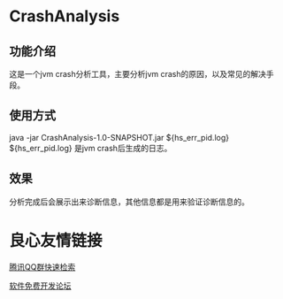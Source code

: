 # CrashAnalysis

## 功能介绍  
这是一个jvm crash分析工具，主要分析jvm crash的原因，以及常见的解决手段。
## 使用方式  
java -jar CrashAnalysis-1.0-SNAPSHOT.jar ${hs_err_pid.log}   
${hs_err_pid.log} 是jvm crash后生成的日志。  
## 效果
分析完成后会展示出来诊断信息，其他信息都是用来验证诊断信息的。


 # 良心友情链接

[腾讯QQ群快速检索](http://u.720life.cn/s/8cf73f7c)

[软件免费开发论坛](http://u.720life.cn/s/bbb01dc0)